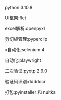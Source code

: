 python:3.10.8

UI框架:flet

excel解析:openpyxl

剪切板管理:pyperclip

x自动化:selenium 4

自动化:playwright

二次验证:pyotp 2.9.0

验证码识别:ddddocr

打包:pyinstaller 和 nuitka

